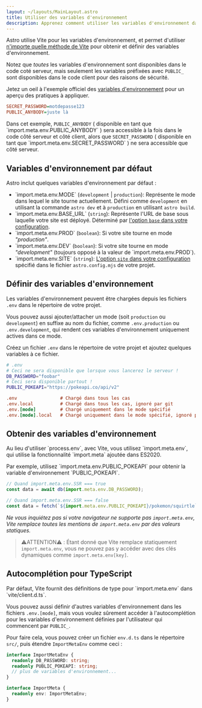 ```yaml
---
layout: ~/layouts/MainLayout.astro
title: Utiliser des variables d'environnement
description: Apprenez comment utiliser les variables d'environnement dans un projet Astro.
---
```


Astro utilise Vite pour les variables d'environnement, et permet d'utiliser [n'importe quelle méthode de Vite](https://vitejs.dev/guide/env-and-mode.html) pour obtenir et définir des variables d'environnement.

Notez que _toutes_ les variables d'environnement sont disponibles dans le code coté serveur, mais seulement les variables préfixées avec `PUBLIC_` sont disponibles dans le code client pour des raisons de sécurité.

Jetez un oeil à l'exemple officiel des [variables d'environnement](https://github.com/withastro/astro/tree/main/examples/env-vars) pour un aperçu des pratiques à appliquer.

```ini
SECRET_PASSWORD=motdepasse123
PUBLIC_ANYBODY=juste là
```

<p>
  Dans cet exemple, <code>PUBLIC_ANYBODY</code> ( disponible en tant que `import.meta.env.PUBLIC_ANYBODY` ) sera accessible à la fois dans le code côté serveur et côté client, alors que <code>SECRET_PASSWORD</code> ( disponible en tant que `import.meta.env.SECRET_PASSWORD` ) ne sera accessible que côté serveur.
</p>

## Variables d'environnement par défaut

Astro inclut quelques variables d'environnement par défaut :

<ul>
  <li>
    `import.meta.env.MODE` (<code>development</code> | <code>production</code>): Représente le mode dans lequel le site tourne actuellement. Défini comme <code>development</code> en utilisant la commande <code>astro dev</code> et à <code>production</code> en utilisant <code>astro build</code>.
  </li>

  <li>
    `import.meta.env.BASE_URL` (<code>string</code>): Représente l'URL de base sous laquelle votre site est déployé. Déterminé par <a href="/fr/reference/configuration-reference/#base">l'option <code>base</code> dans votre configuration</a>.
  </li>

  <li>
    `import.meta.env.PROD` (<code>boolean</code>): Si votre site tourne en mode <i>"production"</i>.
  </li>

  <li>
    `import.meta.env.DEV` (<code>boolean</code>): Si votre site tourne en mode <i>"development"</i> (toujours opposé à la valeur de `import.meta.env.PROD`).
  </li>

  <li>
    `import.meta.env.SITE` (<code>string</code>): <a href="/fr/reference/configuration-reference/#site">L'option <code>site</code> dans votre configuration</a> spécifié dans le fichier <code>astro.config.mjs</code> de votre projet.
  </li>
</ul>

## Définir des variables d'environnement

Les variables d'environnement peuvent être chargées depuis les fichiers `.env` dans le répertoire de votre projet.

Vous pouvez aussi ajouter/attacher un mode (soit `production` ou `development`) en suffixe au nom du fichier, comme `.env.production` ou `.env.development`, qui rendent ces variables d'environnement uniquement actives dans ce mode.

Créez un fichier `.env` dans le répertoire de votre projet et ajoutez quelques variables à ce fichier.

```bash
# .env
# Ceci ne sera disponible que lorsque vous lancerez le serveur !
DB_PASSWORD="foobar"
# Ceci sera disponible partout !
PUBLIC_POKEAPI="https://pokeapi.co/api/v2"
```

```ini
.env                # Chargé dans tous les cas
.env.local          # Chargé dans tous les cas, ignoré par git
.env.[mode]         # Chargé uniquement dans le mode spécifié
.env.[mode].local   # Chargé uniquement dans le mode spécifié, ignoré par git
```

## Obtenir des variables d'environnement

<p>
  Au lieu d'utiliser `process.env`, avec Vite, vous utilisez `import.meta.env`, qui utilise la fonctionnalité `import.meta` ajoutée dans ES2020.
</p>
<p>
  Par exemple, utilisez `import.meta.env.PUBLIC_POKEAPI` pour obtenir la variable d'environnement `PUBLIC_POKEAPI`.
</p>

```js
// Quand import.meta.env.SSR === true
const data = await db(import.meta.env.DB_PASSWORD);

// Quand import.meta.env.SSR === false
const data = fetch(`${import.meta.env.PUBLIC_POKEAPI}/pokemon/squirtle`);
```

_Ne vous inquiétez pas si votre navigateur ne supporte pas `import.meta.env`, Vite remplace toutes les mentions de `import.meta.env` par des valeurs statiques._

> ⚠️ATTENTION⚠️ :
> Étant donné que Vite remplace statiquement `import.meta.env`, vous ne pouvez pas y accéder avec des clés dynamiques comme `import.meta.env[key]`.

## Autocomplétion pour TypeScript

<p>
  Par défaut, Vite fournit des définitions de type pour `import.meta.env` dans `vite/client.d.ts`.
</p>

Vous pouvez aussi définir d'autres variables d'environnement dans les fichiers `.env.[mode]`, mais vous voulez sûrement accéder à l'autocomplétion pour les variables d'environnement définies par l'utilisateur qui commencent par `PUBLIC_`.

Pour faire cela, vous pouvez créer un fichier `env.d.ts` dans le répertoire `src/`, puis étendre `ImportMetaEnv` comme ceci :

```ts
interface ImportMetaEnv {
  readonly DB_PASSWORD: string;
  readonly PUBLIC_POKEAPI: string;
  // plus de variables d'environnement...
}

interface ImportMeta {
  readonly env: ImportMetaEnv;
}
```
